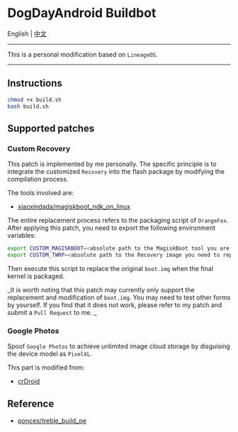# DogDayAndroid Buildbot

English | [中文](./README.zh_CN.md)

---

This is a personal modification based on `LineageOS`.

---

## Instructions

```bash
chmod +x build.sh
bash build.sh
```

## Supported patches

### Custom Recovery

This patch is implemented by me personally. The specific principle is to integrate the customized `Recovery` into the flash package by modifying the compilation process.

The tools involved are:

- [xiaoxindada/magiskboot_ndk_on_linux](https://github.com/xiaoxindada/magiskboot_ndk_on_linux)

The entire replacement process refers to the packaging script of `OrangeFox`. After applying this patch, you need to export the following environment variables:

```bash
export CUSTOM_MAGISKBOOT=<absolute path to the MagiskBoot tool you are using>
export CUSTOM_TWRP=<absolute path to the Recovery image you need to replace>
```

Then execute this script to replace the original `boot.img` when the final kernel is packaged.

_It is worth noting that this patch may currently only support the replacement and modification of `boot.img`. You may need to test other forms by yourself. If you find that it does not work, please refer to my patch and submit a `Pull Request` to me. _

### Google Photos

Spoof `Google Photos` to achieve unlimited image cloud storage by disguising the device model as `PixelXL`.

This part is modified from:

- [crDroid](https://github.com/crdroidandroid/android_frameworks_base/blob/cc484e53adfe6be0bb5582502f49800951ed48b5/core/java/com/android/internal/util/crdroid/PixelPropsUtils.java#L249)

## Reference

- [ponces/treble_build_pe](https://github.com/ponces/treble_build_pe)
